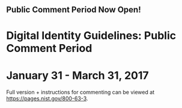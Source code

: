 ## Public Comment Period Now Open!  

# Digital Identity Guidelines: Public Comment Period  
# January 31 - March 31, 2017
 
Full version + instructions for commenting can be viewed at <https://pages.nist.gov/800-63-3>.


